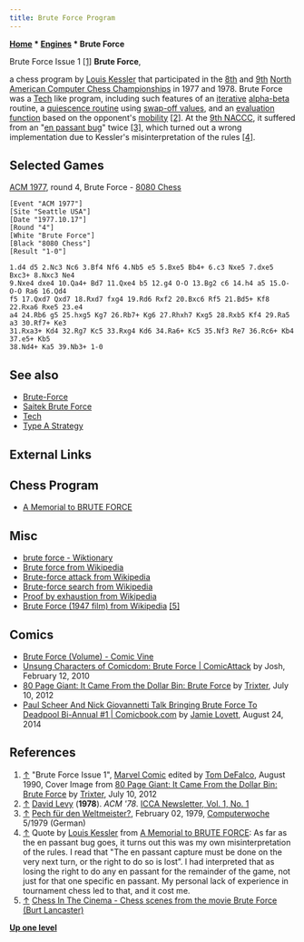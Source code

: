```yaml
---
title: Brute Force Program
---
```

**[Home](Home "Home") * [Engines](Engines "Engines") * Brute Force**

[](http://80pagegiant.blogspot.de/2012/07/it-came-from-dollar-bin-brute-force.html) Brute Force Issue 1 <a id="cite-note-1" href="#cite-ref-1">[1]</a>
**Brute Force**,

a chess program by [Louis Kessler](Louis_Kessler "Louis Kessler") that participated in the [8th](ACM_1977 "ACM 1977") and [9th](ACM_1977 "ACM 1977") [North American Computer Chess Championships](ACM_North_American_Computer_Chess_Championship "ACM North American Computer Chess Championship") in 1977 and 1978. Brute Force was a [Tech](Tech "Tech") like program, including such features of an [iterative](Iterative_Search "Iterative Search") [alpha-beta](Alpha-Beta "Alpha-Beta") routine, a [quiescence routine](Quiescence_Search "Quiescence Search") using [swap-off values](SOMA#Swapoff "SOMA"), and an [evaluation function](Evaluation_Function "Evaluation Function") based on the opponent's [mobility](Mobility "Mobility") <a id="cite-note-2" href="#cite-ref-2">[2]</a>. At the [9th NACCC](ACM_1977 "ACM 1977"), it suffered from an "[en passant bug](En_passant#bugs "En passant")" twice <a id="cite-note-3" href="#cite-ref-3">[3]</a>, which turned out a wrong implementation due to Kessler's misinterpretation of the rules <a id="cite-note-4" href="#cite-ref-4">[4]</a>.

## Selected Games

[ACM 1977](ACM_1977 "ACM 1977"), round 4, Brute Force - [8080 Chess](8080_Chess "8080 Chess")

```
[Event "ACM 1977"]
[Site "Seattle USA"]
[Date "1977.10.17"]
[Round "4"]
[White "Brute Force"]
[Black "8080 Chess"]
[Result "1-0"]

1.d4 d5 2.Nc3 Nc6 3.Bf4 Nf6 4.Nb5 e5 5.Bxe5 Bb4+ 6.c3 Nxe5 7.dxe5 Bxc3+ 8.Nxc3 Ne4 
9.Nxe4 dxe4 10.Qa4+ Bd7 11.Qxe4 b5 12.g4 O-O 13.Bg2 c6 14.h4 a5 15.O-O-O Ra6 16.Qd4 
f5 17.Qxd7 Qxd7 18.Rxd7 fxg4 19.Rd6 Rxf2 20.Bxc6 Rf5 21.Bd5+ Kf8 22.Rxa6 Rxe5 23.e4 
a4 24.Rb6 g5 25.hxg5 Kg7 26.Rb7+ Kg6 27.Rhxh7 Kxg5 28.Rxb5 Kf4 29.Ra5 a3 30.Rf7+ Ke3
31.Rxa3+ Kd4 32.Rg7 Kc5 33.Rxg4 Kd6 34.Ra6+ Kc5 35.Nf3 Re7 36.Rc6+ Kb4 37.e5+ Kb5 
38.Nd4+ Ka5 39.Nb3+ 1-0

```

## See also

- [Brute-Force](Brute-Force "Brute-Force")
- [Saitek Brute Force](Saitek_Brute_Force "Saitek Brute Force")
- [Tech](Tech "Tech")
- [Type A Strategy](Type_A_Strategy "Type A Strategy")

## External Links

## Chess Program

- [A Memorial to BRUTE FORCE](http://www.lkessler.com/brutefor.shtml)

## Misc

- [brute force - Wiktionary](https://en.wiktionary.org/wiki/brute_force)
- [Brute force from Wikipedia](https://en.wikipedia.org/wiki/Brute_force)
- [Brute-force attack from Wikipedia](https://en.wikipedia.org/wiki/Brute-force_attack)
- [Brute-force search from Wikipedia](https://en.wikipedia.org/wiki/Brute-force_search)
- [Proof by exhaustion from Wikipedia](https://en.wikipedia.org/wiki/Proof_by_exhaustion)
- [Brute Force (1947 film) from Wikipedia](https://en.wikipedia.org/wiki/Brute_Force_%281947_film%29) <a id="cite-note-5" href="#cite-ref-5">[5]</a>

## Comics

- [Brute Force (Volume) - Comic Vine](http://www.comicvine.com/brute-force/4050-4387/)
- [Unsung Characters of Comicdom: Brute Force | ComicAttack](http://comicattack.net/2010/02/ucc14/) by Josh, February 12, 2010
- [80 Page Giant: It Came From the Dollar Bin: Brute Force](http://80pagegiant.blogspot.de/2012/07/it-came-from-dollar-bin-brute-force.html) by [Trixter](https://www.blogger.com/profile/12386426230143297171), July 10, 2012
- [Paul Scheer And Nick Giovannetti Talk Bringing Brute Force To Deadpool Bi-Annual #1 | Comicbook.com](http://comicbook.com/blog/2014/08/22/paul-sheer-and-nick-giovannetti-talk-bringing-brute-force-to-dea/) by [Jamie Lovett](https://www.linkedin.com/pub/jamie-lovett/b/574/2b7), August 24, 2014

## References

1. <a id="cite-ref-1" href="#cite-note-1">↑</a> "Brute Force Issue 1", [Marvel Comic](https://en.wikipedia.org/wiki/Marvel_Comics) edited by [Tom DeFalco](https://en.wikipedia.org/wiki/Tom_DeFalco), August 1990, Cover Image from [80 Page Giant: It Came From the Dollar Bin: Brute Force](http://80pagegiant.blogspot.de/2012/07/it-came-from-dollar-bin-brute-force.html) by [Trixter](https://www.blogger.com/profile/12386426230143297171), July 10, 2012
1. <a id="cite-ref-2" href="#cite-note-2">↑</a> [David Levy](David_Levy "David Levy") (**1978**). *ACM '78*. [ICCA Newsletter, Vol. 1, No. 1](ICGA_Journal#1_1 "ICGA Journal")
1. <a id="cite-ref-3" href="#cite-note-3">↑</a> [Pech für den Weltmeister?](https://www.computerwoche.de/a/pech-fuer-den-weltmeister,1191711), February 02, 1979, [Computerwoche](Computerworld#Woche "Computerworld") 5/1979 (German)
1. <a id="cite-ref-4" href="#cite-note-4">↑</a> Quote by [Louis Kessler](Louis_Kessler "Louis Kessler") from [A Memorial to BRUTE FORCE](http://www.lkessler.com/brutefor.shtml):
   As far as the en passant bug goes, it turns out this was my own misinterpretation of the rules. I read that "The en passant capture must be done on the very next turn, or the right to do so is lost”. I had interpreted that as losing the right to do any en passant for the remainder of the game, not just for that one specific en passant. My personal lack of experience in tournament chess led to that, and it cost me.
1. <a id="cite-ref-5" href="#cite-note-5">↑</a> [Chess In The Cinema - Chess scenes from the movie Brute Force (Burt Lancaster)](http://www.chess-in-the-cinema.de/showfilm.php?filmfile=4708.txt&pfad=4049)

**[Up one level](Engines "Engines")**

